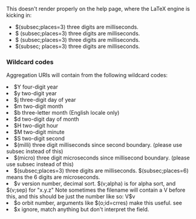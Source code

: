 This doesn't render properly on the help page, where the LaTeX engine is kicking in:
- $(subsec;places=3) three digits are milliseconds.
- $ (subsec;places=3) three digits are milliseconds.
- \$ \(subsec;places=3\) three digits are milliseconds.
- $(subsec; places=3) three digits are milliseconds.

### Wildcard codes

Aggregation URIs will contain from the following wildcard codes:

  <li> $Y four-digit year
  <li> $y two-digit year
  <li> $j three-digit day of year
  <li> $m two-digit month
  <li> $b three-letter month (English locale only)
  <li> $d two-digit day of month
  <li> $H two-digit hour
  <li> $M two-digit minute
  <li> $S two-digit second
  <li> $(milli) three digit milliseconds since second boundary. (please use
    subsec instead of this)
  <li> $(micro) three digit microseconds since millisecond boundary.
    (please use subsec instead of this)
  <li> $(subsec;places=3) three digits are milliseconds. $(subsec;places=6)
    means the 6 digits are microseconds.  
  <li> $v version number, decimal sort. $(v;alpha) is for alpha sort, and
    $(v;sep) for "x.y.z" Note sometimes the filename will contain a V
    before this, and this should be just the number like so: V$v
  <li> $o orbit number, arguments like $(o;id=crres) make this useful. see
    <https://autoplot.org/developer.orbitTimeSpec#Orbits_in_Time_Ranges>
  <li> $x ignore, match anything but don't interpret the field.
